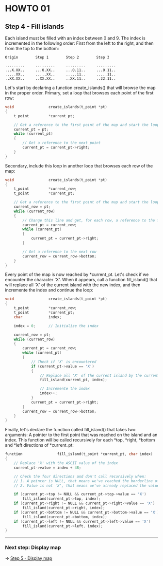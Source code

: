 # HOWTO 01
## Step 4 - Fill islands

Each island must be filled with an index between 0 and 9. The index is incremented in the following order: First from the left to the right, and then from the top to the bottom:

	Origin        Step 1        Step 2        Step 3
	
	.........     .........     .........     .........
	...X.XX..     ...0.XX..     ...0.11..     ...0.11..
	.....XX..     .....XX..     .....11..     .....11..
	..XX.XX..     ..XX.XX..     ..XX.11..     ..22.11..

Let's start by declaring a function create_islands() that will browse the map in the proper order. Primary, set a loop that browses each point of the first row:

```c
void				create_islands(t_point *pt)
{
	t_point         *current_pt;

	// Get a reference to the first point of the map and start the loop
	current_pt = pt;
	while (current_pt)
	{
		// Get a reference to the next point
		current_pt = current_pt->right;
	}
}
```

Secondary, include this loop in another loop that browses each row of the map:

```c
void				create_islands(t_point *pt)
{
	t_point         *current_row;
	t_point         *current_pt;

	// Get a reference to the first point of the map and start the loop
	current_row = pt;
	while (current_row)
	{
		// Change this line and get, for each row, a reference to the first point and start the loop
		current_pt = current_row;
		while (current_pt)
		{
			current_pt = current_pt->right;
		}

		// Get a reference to the next row
		current_row = current_row->bottom;
	}
}
```

Every point of the map is now reached by *current_pt. Let's check if we encounter the character 'X'. When it appears, call a function fill_island() that will replace all 'X' of the current island with the new index, and then incremente the index and continue the loop:

```c
void				create_islands(t_point *pt)
{
	t_point         *current_row;
	t_point         *current_pt;
	char            index;

	index = 0;      // Initialize the index

	current_row = pt;
	while (current_row)
	{
		current_pt = current_row;
		while (current_pt)
		{
			// Check if 'X' is encountered
			if (current_pt->value == 'X')
			{
				// Replace all 'X' of the current island by the current index
				fill_island(current_pt, index);

				// Incremente the index
				index++;
			}
			current_pt = current_pt->right;
		}
		current_row = current_row->bottom;
	}
}
```

Finally, let's declare the function called fill_island() that takes two arguments: A pointer to the first point that was reached on the island and an index. This function will be called recursively for each *top, *right, *bottom and *left directions of *current_pt:

```c
function				fill_island(t_point *current_pt, char index)
{
	// Replace 'X' with the ASCII value of the index
	current_pt->value = index + 48;

	// Check the four directions and don't call recursively when:
	// 1. A pointer is NULL, that means we've reached the borderline of the map
	// 2. Value is not 'X', that means we've already replaced the value or this is water!

	if (current_pt->top != NULL && current_pt->top->value == 'X')
		fill_island(current_pt->top, index);
	if (current_pt->right != NULL && current_pt->right->value == 'X')
		fill_island(current_pt->right, index);
	if (current_pt->bottom != NULL && current_pt->bottom->value == 'X')
		fill_island(current_pt->bottom, index);
	if (current_pt->left != NULL && current_pt->left->value == 'X')
		fill_island(current_pt->left, index);
}
```

***

### Next step: Display map

-> [Step 5 - Display map](https://github.com/jgigault/HOWTO-quadruply-linked-list/blob/master/README_STEP5.md)